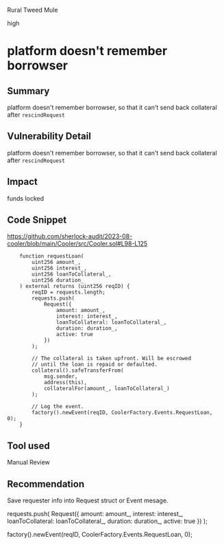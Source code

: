Rural Tweed Mule

high

# platform doesn't remember borrowser

## Summary
platform doesn't remember borrowser, so that it can't send back collateral after `rescindRequest`

## Vulnerability Detail
platform doesn't remember borrowser, so that it can't send back collateral after `rescindRequest`

## Impact
funds locked

## Code Snippet
https://github.com/sherlock-audit/2023-08-cooler/blob/main/Cooler/src/Cooler.sol#L98-L125
```solidity
    function requestLoan(
        uint256 amount_,
        uint256 interest_,
        uint256 loanToCollateral_,
        uint256 duration_
    ) external returns (uint256 reqID) {
        reqID = requests.length;
        requests.push(
            Request({
                amount: amount_,
                interest: interest_,
                loanToCollateral: loanToCollateral_,
                duration: duration_,
                active: true
            })
        );

        // The collateral is taken upfront. Will be escrowed
        // until the loan is repaid or defaulted.
        collateral().safeTransferFrom(
            msg.sender,
            address(this),
            collateralFor(amount_, loanToCollateral_)
        );

        // Log the event.
        factory().newEvent(reqID, CoolerFactory.Events.RequestLoan, 0);
    }
```

## Tool used

Manual Review

## Recommendation
Save requester info into Request struct or Event mesage.

requests.push(
    Request({
        amount: amount_,
        interest: interest_,
        loanToCollateral: loanToCollateral_,
        duration: duration_,
        active: true
    })
);

factory().newEvent(reqID, CoolerFactory.Events.RequestLoan, 0);

